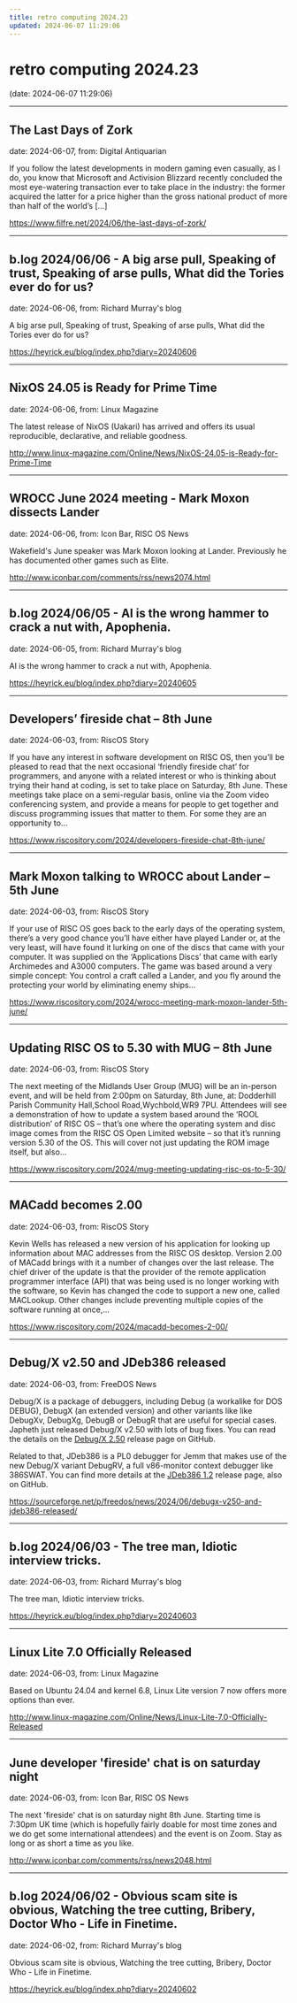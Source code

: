 ```yaml
---
title: retro computing 2024.23
updated: 2024-06-07 11:29:06
---
```


# retro computing 2024.23

(date: 2024-06-07 11:29:06)

---

## The Last Days of Zork

date: 2024-06-07, from: Digital Antiquarian

If you follow the latest developments in modern gaming even casually, as I do, you know that Microsoft and Activision Blizzard recently concluded the most eye-watering transaction ever to take place in the industry: the former acquired the latter for a price higher than the gross national product of more than half of the world&#8217;s [&#8230;] 

<https://www.filfre.net/2024/06/the-last-days-of-zork/>

---

## b.log 2024/06/06 - A big arse pull, Speaking of trust, Speaking of arse pulls, What did the Tories ever do for us?

date: 2024-06-06, from: Richard Murray's blog

A big arse pull, Speaking of trust, Speaking of arse pulls, What did the Tories ever do for us? 

<https://heyrick.eu/blog/index.php?diary=20240606>

---

## NixOS 24.05 is Ready for Prime Time

date: 2024-06-06, from: Linux Magazine

<p>The latest release of NixOS (Uakari) has arrived and offers its usual reproducible, declarative, and reliable goodness.</p> 

<http://www.linux-magazine.com/Online/News/NixOS-24.05-is-Ready-for-Prime-Time>

---

## WROCC June 2024 meeting - Mark Moxon dissects Lander

date: 2024-06-06, from: Icon Bar, RISC OS News

Wakefield's June speaker was Mark Moxon looking at Lander. Previously he has documented other games such as Elite. 

<http://www.iconbar.com/comments/rss/news2074.html>

---

## b.log 2024/06/05 - AI is the wrong hammer to crack a nut with, Apophenia.

date: 2024-06-05, from: Richard Murray's blog

AI is the wrong hammer to crack a nut with, Apophenia. 

<https://heyrick.eu/blog/index.php?diary=20240605>

---

## Developers’ fireside chat – 8th June

date: 2024-06-03, from: RiscOS Story

If you have any interest in software development on RISC OS, then you&#8217;ll be pleased to read that the next occasional &#8216;friendly fireside chat&#8217; for programmers, and anyone with a related interest or who is thinking about trying their hand at coding, is set to take place on Saturday, 8th June. These meetings take place on a semi-regular basis, online via the Zoom video conferencing system, and provide a means for people to get together and discuss programming issues that matter to them. For some they are an opportunity to&#8230; 

<https://www.riscository.com/2024/developers-fireside-chat-8th-june/>

---

## Mark Moxon talking to WROCC about Lander – 5th June

date: 2024-06-03, from: RiscOS Story

If your use of RISC OS goes back to the early days of the operating system, there&#8217;s a very good chance you&#8217;ll have either have played Lander or, at the very least, will have found it lurking on one of the discs that came with your computer. It was supplied on the &#8216;Applications Discs&#8217; that came with early Archimedes and A3000 computers. The game was based around a very simple concept: You control a craft called a Lander, and you fly around the protecting your world by eliminating enemy ships&#8230; 

<https://www.riscository.com/2024/wrocc-meeting-mark-moxon-lander-5th-june/>

---

## Updating RISC OS to 5.30 with MUG – 8th June

date: 2024-06-03, from: RiscOS Story

The next meeting of the Midlands User Group (MUG) will be an in-person event, and will be held from 2:00pm on Saturday, 8th June, at: Dodderhill Parish Community Hall,School Road,Wychbold,WR9 7PU. Attendees will see a demonstration of how to update a system based around the &#8216;ROOL distribution&#8217; of RISC OS &#8211; that&#8217;s one where the operating system and disc image comes from the RISC OS Open Limited website &#8211; so that it&#8217;s running version 5.30 of the OS. This will cover not just updating the ROM image itself, but also&#8230; 

<https://www.riscository.com/2024/mug-meeting-updating-risc-os-to-5-30/>

---

## MACadd becomes 2.00

date: 2024-06-03, from: RiscOS Story

Kevin Wells has released a new version of his application for looking up information about MAC addresses from the RISC OS desktop. Version 2.00 of MACadd brings with it a number of changes over the last release. The chief driver of the update is that the provider of the remote application programmer interface (API) that was being used is no longer working with the software, so Kevin has changed the code to support a new one, called MACLookup. Other changes include preventing multiple copies of the software running at once,&#8230; 

<https://www.riscository.com/2024/macadd-becomes-2-00/>

---

## Debug/X v2.50 and JDeb386 released

date: 2024-06-03, from: FreeDOS News

<div class="markdown_content"><p>Debug/X is a package of debuggers, including Debug (a workalike for DOS DEBUG), DebugX (an extended version) and other variants like like DebugXv, DebugXg, DebugB or DebugR that are useful for special cases. Japheth just released Debug/X v2.50 with lots of bug fixes. You can read the details on the <a class="" href="https://github.com/Baron-von-Riedesel/DOS-debug/releases/tag/v2.50" rel="nofollow">Debug/X 2.50</a> release page on GitHub.</p>
<p>Related to that, JDeb386 is a PL0 debugger for Jemm that makes use of the new Debug/X variant DebugRV, a full v86-monitor context debugger like 386SWAT. You can find more details at the <a class="" href="https://github.com/Baron-von-Riedesel/JDeb386/releases/tag/v1.2" rel="nofollow">JDeb386 1.2</a> release page, also on GitHub.</p></div> 

<https://sourceforge.net/p/freedos/news/2024/06/debugx-v250-and-jdeb386-released/>

---

## b.log 2024/06/03 - The tree man, Idiotic interview tricks.

date: 2024-06-03, from: Richard Murray's blog

The tree man, Idiotic interview tricks. 

<https://heyrick.eu/blog/index.php?diary=20240603>

---

## Linux Lite 7.0 Officially Released

date: 2024-06-03, from: Linux Magazine

<p>Based on Ubuntu 24.04 and kernel 6.8, Linux Lite version 7 now offers more options than ever.</p> 

<http://www.linux-magazine.com/Online/News/Linux-Lite-7.0-Officially-Released>

---

## June developer 'fireside' chat is on saturday night

date: 2024-06-03, from: Icon Bar, RISC OS News

The next 'fireside' chat is on saturday night 8th June. Starting time is 7:30pm UK time (which is hopefully fairly doable for most time zones and we do get some international attendees) and the event is on Zoom. Stay as long or as short a time as you like. 

<http://www.iconbar.com/comments/rss/news2048.html>

---

## b.log 2024/06/02 - Obvious scam site is obvious, Watching the tree cutting, Bribery, Doctor Who - Life in Finetime.

date: 2024-06-02, from: Richard Murray's blog

Obvious scam site is obvious, Watching the tree cutting, Bribery, Doctor Who - Life in Finetime. 

<https://heyrick.eu/blog/index.php?diary=20240602>


